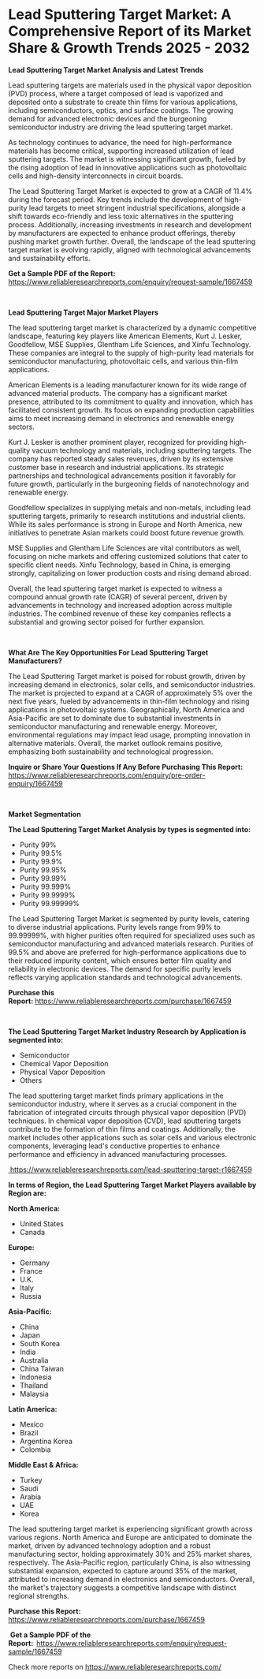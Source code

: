 <p><h1>Lead Sputtering Target Market: A Comprehensive Report of its Market Share & Growth Trends 2025 - 2032</h1></p><p><strong>Lead Sputtering Target Market Analysis and Latest Trends</strong></p>
<p><p>Lead sputtering targets are materials used in the physical vapor deposition (PVD) process, where a target composed of lead is vaporized and deposited onto a substrate to create thin films for various applications, including semiconductors, optics, and surface coatings. The growing demand for advanced electronic devices and the burgeoning semiconductor industry are driving the lead sputtering target market. </p><p>As technology continues to advance, the need for high-performance materials has become critical, supporting increased utilization of lead sputtering targets. The market is witnessing significant growth, fueled by the rising adoption of lead in innovative applications such as photovoltaic cells and high-density interconnects in circuit boards.</p><p>The Lead Sputtering Target Market is expected to grow at a CAGR of 11.4% during the forecast period. Key trends include the development of high-purity lead targets to meet stringent industrial specifications, alongside a shift towards eco-friendly and less toxic alternatives in the sputtering process. Additionally, increasing investments in research and development by manufacturers are expected to enhance product offerings, thereby pushing market growth further. Overall, the landscape of the lead sputtering target market is evolving rapidly, aligned with technological advancements and sustainability efforts.</p></p>
<p><strong>Get a Sample PDF of the Report:&nbsp;</strong> <a href="https://www.reliableresearchreports.com/enquiry/request-sample/1667459?utm_campaign=2395&utm_medium=2&utm_source=Github&utm_content=ia&utm_term=08032025&utm_id=lead-sputtering-target">https://www.reliableresearchreports.com/enquiry/request-sample/1667459</a></p>
<p>&nbsp;</p>
<p><strong>Lead Sputtering Target Major Market Players</strong></p>
<p><p>The lead sputtering target market is characterized by a dynamic competitive landscape, featuring key players like American Elements, Kurt J. Lesker, Goodfellow, MSE Supplies, Glentham Life Sciences, and Xinfu Technology. These companies are integral to the supply of high-purity lead materials for semiconductor manufacturing, photovoltaic cells, and various thin-film applications.</p><p>American Elements is a leading manufacturer known for its wide range of advanced material products. The company has a significant market presence, attributed to its commitment to quality and innovation, which has facilitated consistent growth. Its focus on expanding production capabilities aims to meet increasing demand in electronics and renewable energy sectors.</p><p>Kurt J. Lesker is another prominent player, recognized for providing high-quality vacuum technology and materials, including sputtering targets. The company has reported steady sales revenues, driven by its extensive customer base in research and industrial applications. Its strategic partnerships and technological advancements position it favorably for future growth, particularly in the burgeoning fields of nanotechnology and renewable energy.</p><p>Goodfellow specializes in supplying metals and non-metals, including lead sputtering targets, primarily to research institutions and industrial clients. While its sales performance is strong in Europe and North America, new initiatives to penetrate Asian markets could boost future revenue growth.</p><p>MSE Supplies and Glentham Life Sciences are vital contributors as well, focusing on niche markets and offering customized solutions that cater to specific client needs. Xinfu Technology, based in China, is emerging strongly, capitalizing on lower production costs and rising demand abroad.</p><p>Overall, the lead sputtering target market is expected to witness a compound annual growth rate (CAGR) of several percent, driven by advancements in technology and increased adoption across multiple industries. The combined revenue of these key companies reflects a substantial and growing sector poised for further expansion.</p></p>
<p>&nbsp;</p>
<p><strong>What Are The Key Opportunities For Lead Sputtering Target Manufacturers?</strong></p>
<p><p>The Lead Sputtering Target market is poised for robust growth, driven by increasing demand in electronics, solar cells, and semiconductor industries. The market is projected to expand at a CAGR of approximately 5% over the next five years, fueled by advancements in thin-film technology and rising applications in photovoltaic systems. Geographically, North America and Asia-Pacific are set to dominate due to substantial investments in semiconductor manufacturing and renewable energy. Moreover, environmental regulations may impact lead usage, prompting innovation in alternative materials. Overall, the market outlook remains positive, emphasizing both sustainability and technological progression.</p></p>
<p><strong>Inquire or Share Your Questions If Any Before Purchasing This Report:</strong> <a href="https://www.reliableresearchreports.com/enquiry/pre-order-enquiry/1667459?utm_campaign=2395&utm_medium=2&utm_source=Github&utm_content=ia&utm_term=08032025&utm_id=lead-sputtering-target">https://www.reliableresearchreports.com/enquiry/pre-order-enquiry/1667459</a></p>
<p>&nbsp;</p>
<p><strong>Market Segmentation</strong></p>
<p><strong>The Lead Sputtering Target Market Analysis by types is segmented into:</strong></p>
<p><ul><li>Purity 99%</li><li>Purity 99.5%</li><li>Purity 99.9%</li><li>Purity 99.95%</li><li>Purity 99.99%</li><li>Purity 99.999%</li><li>Purity 99.9999%</li><li>Purity 99.99999%</li></ul></p>
<p><p>The Lead Sputtering Target Market is segmented by purity levels, catering to diverse industrial applications. Purity levels range from 99% to 99.99999%, with higher purities often required for specialized uses such as semiconductor manufacturing and advanced materials research. Purities of 99.5% and above are preferred for high-performance applications due to their reduced impurity content, which ensures better film quality and reliability in electronic devices. The demand for specific purity levels reflects varying application standards and technological advancements.</p></p>
<p><strong>Purchase this Report:&nbsp;</strong><a href="https://www.reliableresearchreports.com/purchase/1667459?utm_campaign=2395&utm_medium=2&utm_source=Github&utm_content=ia&utm_term=08032025&utm_id=lead-sputtering-target">https://www.reliableresearchreports.com/purchase/1667459</a></p>
<p>&nbsp;</p>
<p><strong>The Lead Sputtering Target Market Industry Research by Application is segmented into:</strong></p>
<p><ul><li>Semiconductor</li><li>Chemical Vapor Deposition</li><li>Physical Vapor Deposition</li><li>Others</li></ul></p>
<p><p>The lead sputtering target market finds primary applications in the semiconductor industry, where it serves as a crucial component in the fabrication of integrated circuits through physical vapor deposition (PVD) techniques. In chemical vapor deposition (CVD), lead sputtering targets contribute to the formation of thin films and coatings. Additionally, the market includes other applications such as solar cells and various electronic components, leveraging lead's conductive properties to enhance performance and efficiency in advanced manufacturing processes.</p></p>
<p><a href="https://www.reliableresearchreports.com/lead-sputtering-target-r1667459?utm_campaign=2395&utm_medium=2&utm_source=Github&utm_content=ia&utm_term=08032025&utm_id=lead-sputtering-target">&nbsp;https://www.reliableresearchreports.com/lead-sputtering-target-r1667459</a></p>
<p><strong>In terms of Region, the Lead Sputtering Target Market Players available by Region are:</strong></p>
<p>
    <p> <strong> North America: </strong>
        <ul>
            <li>United States</li>
            <li>Canada</li>
        </ul>
        </p> 
    <p> <strong> Europe: </strong>
        <ul>
            <li>Germany</li>
            <li>France</li>
            <li>U.K.</li>
            <li>Italy</li>
            <li>Russia</li>
        </ul>
        </p> 
    <p> <strong> Asia-Pacific: </strong>
        <ul>
            <li>China</li>
            <li>Japan</li>
            <li>South Korea</li>
            <li>India</li>
            <li>Australia</li>
            <li>China Taiwan</li>
            <li>Indonesia</li>
            <li>Thailand</li>
            <li>Malaysia</li>
        </ul>
        </p> 
    <p> <strong> Latin America: </strong>
        <ul>
            <li>Mexico</li>
            <li>Brazil</li>
            <li>Argentina Korea</li>
            <li>Colombia</li>
        </ul>
        </p> 
    <p> <strong> Middle East & Africa: </strong>
        <ul>
            <li>Turkey</li>
            <li>Saudi</li>
            <li>Arabia</li>
            <li>UAE</li>
            <li>Korea</li>
        </ul>
    </p>
    </p>
<p><p>The lead sputtering target market is experiencing significant growth across various regions. North America and Europe are anticipated to dominate the market, driven by advanced technology adoption and a robust manufacturing sector, holding approximately 30% and 25% market shares, respectively. The Asia-Pacific region, particularly China, is also witnessing substantial expansion, expected to capture around 35% of the market, attributed to increasing demand in electronics and semiconductors. Overall, the market's trajectory suggests a competitive landscape with distinct regional strengths.</p></p>
<p><strong>Purchase this Report: </strong><a href="https://www.reliableresearchreports.com/purchase/1667459?utm_campaign=2395&utm_medium=2&utm_source=Github&utm_content=ia&utm_term=08032025&utm_id=lead-sputtering-target">https://www.reliableresearchreports.com/purchase/1667459</a></p>
<p>&nbsp;<strong>Get a Sample PDF of the Report:&nbsp;&nbsp;</strong><a href="https://www.reliableresearchreports.com/enquiry/request-sample/1667459?utm_campaign=2395&utm_medium=2&utm_source=Github&utm_content=ia&utm_term=08032025&utm_id=lead-sputtering-target">https://www.reliableresearchreports.com/enquiry/request-sample/1667459</a></p>
<p><strong></strong></p>
<p>Check more reports on <a href="https://www.reliableresearchreports.com/?utm_campaign=2395&utm_medium=2&utm_source=Github&utm_content=ia&utm_term=08032025&utm_id=lead-sputtering-target">https://www.reliableresearchreports.com/</a></p>
